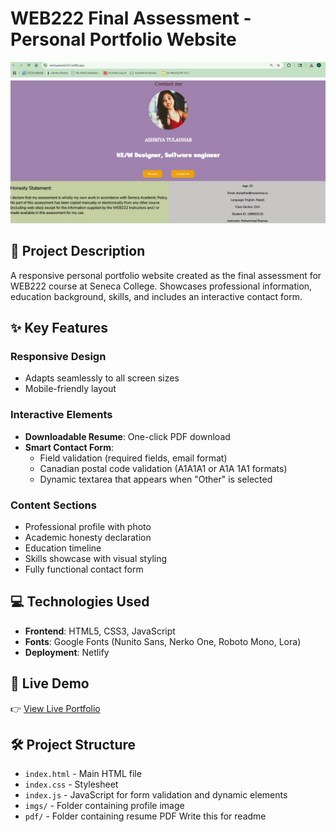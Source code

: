 # WEB222 Final Assessment - Personal Portfolio Website

![Portfolio Preview](imgs/portfolio_ss.png)

## 📝 Project Description
A responsive personal portfolio website created as the final assessment for WEB222 course at Seneca College. Showcases professional information, education background, skills, and includes an interactive contact form.

## ✨ Key Features
### Responsive Design
- Adapts seamlessly to all screen sizes
- Mobile-friendly layout

### Interactive Elements
- **Downloadable Resume**: One-click PDF download
- **Smart Contact Form**:
  - Field validation (required fields, email format)
  - Canadian postal code validation (A1A1A1 or A1A 1A1 formats)
  - Dynamic textarea that appears when "Other" is selected

### Content Sections
- Professional profile with photo
- Academic honesty declaration
- Education timeline
- Skills showcase with visual styling
- Fully functional contact form

## 💻 Technologies Used
- **Frontend**: HTML5, CSS3, JavaScript
- **Fonts**: Google Fonts (Nunito Sans, Nerko One, Roboto Mono, Lora)
- **Deployment**: Netlify

## 🚀 Live Demo
👉 [View Live Portfolio](https://ashriyaaweb222.netlify.app/)

## 🛠️ Project Structure
- `index.html` - Main HTML file
- `index.css` - Stylesheet
- `index.js` - JavaScript for form validation and dynamic elements
- `imgs/` - Folder containing profile image
- `pdf/` - Folder containing resume PDF Write this for readme

